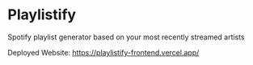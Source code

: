 # Playlistify
Spotify playlist generator based on your most recently streamed artists

Deployed Website: https://playlistify-frontend.vercel.app/
